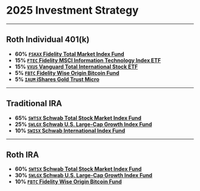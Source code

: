 # 2025 Investment Strategy

---
## Roth Individual 401(k)

- **60% [`FSKAX` Fidelity Total Market Index Fund](https://fundresearch.fidelity.com/mutual-funds/summary/315911693)**
- **15% [`FTEC` Fidelity MSCI Information Technology Index ETF](https://digital.fidelity.com/prgw/digital/research/quote/dashboard/summary?symbol=FTEC)**
- **15% [`VXUS` Vanguard Total International Stock ETF](https://investor.vanguard.com/investment-products/etfs/profile/vxus)**
- **5% [`FBTC` Fidelity Wise Origin Bitcoin Fund](https://digital.fidelity.com/prgw/digital/research/quote/dashboard/summary?symbol=FBTC)**
- **5% [`IAUM` iShares Gold Trust Micro](https://www.ishares.com/us/products/306979/ishares-gold-trust-micro)**

---
## Traditional IRA

- **65% [`SWTSX` Schwab Total Stock Market Index Fund](https://www.schwabassetmanagement.com/products/swtsx)**
- **25% [`SWLGX` Schwab U.S. Large-Cap Growth Index Fund](https://www.schwabassetmanagement.com/products/swlgx)**
- **10% [`SWISX` Schwab International Index Fund](https://www.schwabassetmanagement.com/products/swlgx)**

---
## Roth IRA

- **60% [`SWTSX` Schwab Total Stock Market Index Fund](https://www.schwabassetmanagement.com/products/swtsx)**
- **30% [`SWLGX` Schwab U.S. Large-Cap Growth Index Fund](https://www.schwabassetmanagement.com/products/swlgx)**
- **10% [`FBTC` Fidelity Wise Origin Bitcoin Fund](https://digital.fidelity.com/prgw/digital/research/quote/dashboard/summary?symbol=FBTC)**